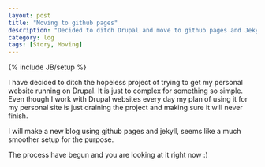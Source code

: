 ```yaml
---
layout: post
title: "Moving to github pages"
description: "Decided to ditch Drupal and move to github pages and Jekyll"
category: log
tags: [Story, Moving]
---
```

{% include JB/setup %}

I have decided to ditch the hopeless project of trying to get my personal website running on Drupal. It is just to complex for something so simple. Even though I work with Drupal websites every day my plan of using it for my personal site is just draining the project and making sure it will never finish.

I will make a new blog using github pages and jekyll, seems like a much smoother setup for the purpose.

The process have begun and you are looking at it right now :)